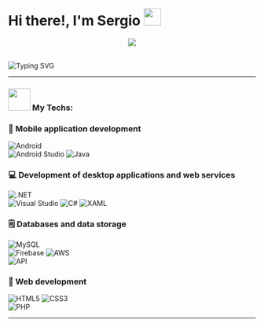 # Hi there!, I'm Sergio <img src="https://github.com/TheDudeThatCode/TheDudeThatCode/blob/master/Assets/Hi.gif" width="35" />
<p align="center">
  <img src="https://camo.githubusercontent.com/992babdffd8c74a1502de375fbdf7e4d54773242/68747470733a2f2f6d656469612e67697068792e636f6d2f6d656469612f53576f536b4e36447854737a71494b4571762f67697068792e676966"/>
</p>
<br>
<img src="https://readme-typing-svg.demolab.com?font=Fira+Code&pause=1000&width=435&lines=%2B2+years+of+experience" alt="Typing SVG"/>

---

### <img src="https://github.com/TheDudeThatCode/TheDudeThatCode/blob/master/Assets/Developer.gif" width="45" /> My Techs:
<h3>📱 Mobile application development</h3>
  <p>
      <p>
        <img alt="Android" src="https://custom-icon-badges.demolab.com/badge/Android-3DDC84.svg?logo=android&logoColor=white">
        <br>
        <img alt="Android Studio" src="https://custom-icon-badges.demolab.com/badge/Android%20Studio-008678.svg?logo=androidstudio&logoColor=white">
        <img alt="Java" src="https://custom-icon-badges.demolab.com/badge/Java-007396.svg?logo=java&logoColor=white">
        <!--<img alt="Kotlin" src="https://custom-icon-badges.demolab.com/badge/Kotlin-purple.svg?logo=kotlin&logoColor=white">
        <img alt="C++" src="https://custom-icon-badges.demolab.com/badge/C++-blue.svg?logo=cpp2&logoColor=white">
      </p>
      <p>
        <img alt="iOS" src="https://custom-icon-badges.demolab.com/badge/iOS-grey.svg?logo=ios&logoColor=white">
        <br>
        <img alt="Xcode" src="https://custom-icon-badges.demolab.com/badge/Xcode-blue.svg?logo=xcode&logoColor=white">
        <img alt="Swift" src="https://custom-icon-badges.demolab.com/badge/Swift-yellow.svg?logo=swift&logoColor=white">-->
      </p>
  </p>
  <h3>💻 Development of desktop applications and web services</h3>
  <p>
      <p>
        <img alt=".NET" src="https://custom-icon-badges.demolab.com/badge/.NET-512bd4.svg?logo=.net&logoColor=white">
        <br>
        <img alt="Visual Studio" src="https://custom-icon-badges.demolab.com/badge/Visual%20Studio-5d2b90.svg?logo=visualstudio&logoColor=white">
        <img alt="C#" src="https://custom-icon-badges.demolab.com/badge/C%23-68217A.svg?logo=cs2&logoColor=white">
        <img alt="XAML" src="https://custom-icon-badges.demolab.com/badge/XAML-red.svg?logo=xaml&logoColor=white">
      </p>
      <p>
        <!--<img alt="Python" src="https://custom-icon-badges.demolab.com/badge/Python-a4c330.svg?logo=python&logoColor=white">-->
      </p>
  </p>
    <h3>🗒 Databases and data storage</h3>
  <p>
      <p>
        <img alt="MySQL" src="https://custom-icon-badges.demolab.com/badge/MySQL-00f.svg?logo=mysql2&logoColor=white">
        <br>
        <!--<img alt="MongoDB" src="https://custom-icon-badges.demolab.com/badge/MongoDB-4ea94b.svg?logo=mongodb&logoColor=white">
        <br>-->
        <img alt="Firebase" src="https://custom-icon-badges.demolab.com/badge/Firebase-yellow.svg?logo=firebase&logoColor=white">
        <img alt="AWS" src="https://custom-icon-badges.demolab.com/badge/AWS-red.svg?logo=aws&logoColor=white">
        <br>
        <img alt="API" src="https://custom-icon-badges.demolab.com/badge/API%20Rest-brown.svg?logo=api&logoColor=white">
      </p>
  </p>
      <h3>📶 Web development</h3>
  <p>
      <p>
        <img alt="HTML5" src="https://custom-icon-badges.demolab.com/badge/HTML5-E34F26.svg?logo=html5&logoColor=white">
        <img alt="CSS3" src="https://custom-icon-badges.demolab.com/badge/CSS3-1572B6.svg?logo=css3&logoColor=white">
        <br>
        <img alt="PHP" src="https://custom-icon-badges.demolab.com/badge/PHP-777BB4.svg?logo=php&logoColor=white">
        <br>
        <!--<img alt="Angular" src="https://custom-icon-badges.demolab.com/badge/Angular-red.svg?logo=angular&logoColor=white">
        <img alt="JavaScript" src="https://custom-icon-badges.demolab.com/badge/JavaScript-F7DF1E.svg?logo=javascript&logoColor=white">
        <img alt="Node.js" src="https://custom-icon-badges.demolab.com/badge/Node.js-43853D.svg?logo=nodejs&logoColor=white">-->   
      </p>
  </p>
  
---
  

